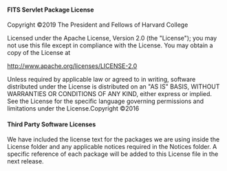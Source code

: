 #### FITS Servlet Package License
Copyright ©2019 The President and Fellows of Harvard College

Licensed under the Apache License, Version 2.0 (the "License"); you may not use this file except in compliance with the License. You may obtain a copy of the License at

http://www.apache.org/licenses/LICENSE-2.0

Unless required by applicable law or agreed to in writing, software distributed under the License is distributed on an "AS IS" BASIS, WITHOUT WARRANTIES OR CONDITIONS OF ANY KIND, either express or implied. See the License for the specific language governing permissions and limitations under the License.Copyright ©2016

#### Third Party Software Licenses
We have included the license text for the packages we are using inside the License folder and any applicable notices required in the Notices folder.  A specific reference of each package will be added to this License file in the next release. 
